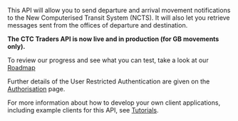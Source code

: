 This API will allow you to send departure and arrival movement notifications to the New Computerised Transit System (NCTS). It will also let you retrieve messages sent from the offices of departure and destination.

__The CTC Traders API is now live and in production (for GB movements only).__

To review our progress and see what you can test, take a look at our [Roadmap](https://developer.service.hmrc.gov.uk/roadmaps/common-transit-convention-traders-roadmap/)

Further details of the User Restricted Authentication are given on the [Authorisation](https://developer.service.hmrc.gov.uk/api-documentation/docs/authorisation) page.

For more information about how to develop your own client applications, including example clients for this API, see [Tutorials](https://developer.service.hmrc.gov.uk/api-documentation/docs/tutorials).
